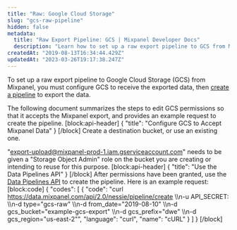 ```yaml
---
title: "Raw: Google Cloud Storage"
slug: "gcs-raw-pipeline"
hidden: false
metadata: 
  title: "Raw Export Pipeline: GCS | Mixpanel Developer Docs"
  description: "Learn how to set up a raw export pipeline to GCS from Mixpanel by configuring GCS to receive the exported data then creating a pipeline to export the data."
createdAt: "2019-08-13T16:34:44.429Z"
updatedAt: "2023-03-26T19:17:38.247Z"
---
```

To set up a raw export pipeline to Google Cloud Storage (GCS) from Mixpanel, you must configure GCS to receive the exported data, then [create a pipeline](ref:create-warehouse-pipeline) to export the data.

The following document summarizes the steps to edit GCS permissions so that it accepts the Mixpanel export, and provides an example request to create the pipeline. 
[block:api-header]
{
  "title": "Configure GCS to Accept Mixpanel Data"
}
[/block]
Create a destination bucket, or use an existing one.

"export-upload@mixpanel-prod-1.iam.gserviceaccount.com" needs to be given a "Storage Object Admin" role on the bucket you are creating or intending to reuse for this purpose.
[block:api-header]
{
  "title": "Use the Data Pipelines API"
}
[/block]
After permissions have been granted, use the [Data Pipelines API](ref:create-warehouse-pipeline) to create the pipeline. Here is an example request:
[block:code]
{
  "codes": [
    {
      "code": "curl https://data.mixpanel.com/api/2.0/nessie/pipeline/create \\\n-u API_SECRET: \\\n-d type=\"gcs-raw\" \\\n-d from_date=\"2019-08-10\" \\\n-d gcs_bucket=\"example-gcs-export\" \\\n-d gcs_prefix=\"dwe\" \\\n-d gcs_region=\"us-east-2\"",
      "language": "curl",
      "name": "cURL"
    }
  ]
}
[/block]
